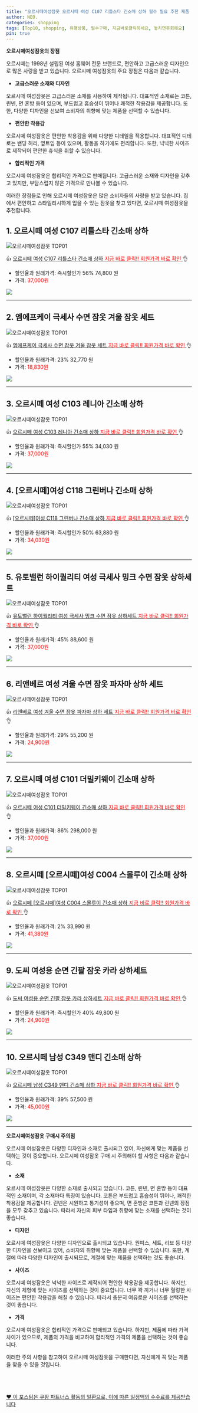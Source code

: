 ```yaml
---
title: "오르시떼여성잠옷 오르시떼 여성 C107 리틀스타 긴소매 상하 필수 필요 추천 제품 비교 최저 가격 비교 장점 구매 후기 구매평"
author: NEO.
categories: shopping
tags: [Top10, shopping, 유행상품, 필수구매, 지금바로클릭하세요, 놓치면후회해요]
pin: true
---
```

**오르시떼여성잠옷의 장점**

오르시떼는 1998년 설립된 여성 홈웨어 전문 브랜드로, 편안하고 고급스러운 디자인으로 많은 사랑을 받고 있습니다. 오르시떼 여성잠옷의 주요 장점은 다음과 같습니다.

* **고급스러운 소재와 디자인**

오르시떼 여성잠옷은 고급스러운 소재를 사용하여 제작됩니다. 대표적인 소재로는 코튼, 린넨, 면 혼방 등이 있으며, 부드럽고 흡습성이 뛰어나 쾌적한 착용감을 제공합니다. 또한, 다양한 디자인을 선보여 소비자의 취향에 맞는 제품을 선택할 수 있습니다.

* **편안한 착용감**

오르시떼 여성잠옷은 편안한 착용감을 위해 다양한 디테일을 적용합니다. 대표적인 디테로는 밴딩 허리, 옆트임 등이 있으며, 활동을 하기에도 편리합니다. 또한, 넉넉한 사이즈로 제작되어 편안한 휴식을 취할 수 있습니다.

* **합리적인 가격**

오르시떼 여성잠옷은 합리적인 가격으로 판매됩니다. 고급스러운 소재와 디자인을 갖추고 있지만, 부담스럽지 않은 가격으로 만나볼 수 있습니다.

이러한 장점들로 인해 오르시떼 여성잠옷은 많은 소비자들의 사랑을 받고 있습니다. 집에서 편안하고 스타일리시하게 입을 수 있는 잠옷을 찾고 있다면, 오르시떼 여성잠옷을 추천합니다.

   

## 1. 오르시떼 여성 C107 리틀스타 긴소매 상하

![오르시떼여성잠옷 TOP01](https://thumbnail9.coupangcdn.com/thumbnails/remote/490x490ex/image/vendor_inventory/25dd/d144ad72d127174d16104737e91a3bdfbe340a95ae9d4ff8419f3a32bd62.jpg)


👍 [오르시떼 여성 C107 리틀스타 긴소매 상하 <font color=red> 지금 바로 클릭!! 회원가격 바로 확인 </font> ](https://link.coupang.com/re/AFFSDP?lptag=AF3617701&subid=GithubCoopas&pageKey=7565589086&traceid=V0-153&itemId=19941560469&vendorItemId=87040838015) 👌 


- 할인율과 원래가격: 즉시할인가 56%  74,800   원
- 가격: <span style='color:red'>37,000원</span>

[![](/discount_price.png)](https://link.coupang.com/re/AFFSDP?lptag=AF3617701&subid=GithubCoopas&pageKey=7565589086&traceid=V0-153&itemId=19941560469&vendorItemId=87040838015)

---


   

## 2. 엠에프케이 극세사 수면 잠옷 겨울 잠옷 세트

![오르시떼여성잠옷 TOP01](https://thumbnail7.coupangcdn.com/thumbnails/remote/490x490ex/image/vendor_inventory/160c/3ffcddeffcfa2414cb213b67937df9d0fb1d0f7c3ba4403a0496945dc151.JPG)


👍 [엠에프케이 극세사 수면 잠옷 겨울 잠옷 세트 <font color=red> 지금 바로 클릭!! 회원가격 바로 확인 </font> ](https://link.coupang.com/re/AFFSDP?lptag=AF3617701&subid=GithubCoopas&pageKey=7640338749&traceid=V0-153&itemId=20298903598&vendorItemId=87384917637) 👌 


- 할인율과 원래가격: 23%  32,770   원
- 가격: <span style='color:red'>18,830원</span>

[![](/discount_price.png)](https://link.coupang.com/re/AFFSDP?lptag=AF3617701&subid=GithubCoopas&pageKey=7640338749&traceid=V0-153&itemId=20298903598&vendorItemId=87384917637)

---


   

## 3. 오르시떼 여성 C103 레니아 긴소매 상하

![오르시떼여성잠옷 TOP01](https://thumbnail6.coupangcdn.com/thumbnails/remote/490x490ex/image/vendor_inventory/3c04/e59fe2930adb61ae538d47f79157673d1c21288b366520d1e4069e026fc3.jpg)


👍 [오르시떼 여성 C103 레니아 긴소매 상하 <font color=red> 지금 바로 클릭!! 회원가격 바로 확인 </font> ](https://link.coupang.com/re/AFFSDP?lptag=AF3617701&subid=GithubCoopas&pageKey=7500521288&traceid=V0-153&itemId=19633235939&vendorItemId=86739620256) 👌 


- 할인율과 원래가격: 즉시할인가 55%  34,030   원
- 가격: <span style='color:red'>37,000원</span>

[![](/discount_price.png)](https://link.coupang.com/re/AFFSDP?lptag=AF3617701&subid=GithubCoopas&pageKey=7500521288&traceid=V0-153&itemId=19633235939&vendorItemId=86739620256)

---


   

## 4. [오르시떼]여성 C118 그린버나 긴소매 상하

![오르시떼여성잠옷 TOP01](https://thumbnail10.coupangcdn.com/thumbnails/remote/490x490ex/image/vendor_inventory/5670/aabdf9c9867b19df7309abe21c69b71235317fb9d22690d3afb8473be5b8.jpg)


👍 [[오르시떼]여성 C118 그린버나 긴소매 상하 <font color=red> 지금 바로 클릭!! 회원가격 바로 확인 </font> ](https://link.coupang.com/re/AFFSDP?lptag=AF3617701&subid=GithubCoopas&pageKey=7699213012&traceid=V0-153&itemId=20609251486&vendorItemId=87968563061) 👌 


- 할인율과 원래가격: 즉시할인가 50%  63,880   원
- 가격: <span style='color:red'>34,030원</span>

[![](/discount_price.png)](https://link.coupang.com/re/AFFSDP?lptag=AF3617701&subid=GithubCoopas&pageKey=7699213012&traceid=V0-153&itemId=20609251486&vendorItemId=87968563061)

---


   

## 5. 유토밸런 하이퀄리티 여성 극세사 밍크 수면 잠옷 상하세트

![오르시떼여성잠옷 TOP01](https://thumbnail6.coupangcdn.com/thumbnails/remote/490x490ex/image/vendor_inventory/783b/d4e0f58ab277a029253b4f8e721e8d3f739829e0010bfd270b65fafbc86c.jpg)


👍 [유토밸런 하이퀄리티 여성 극세사 밍크 수면 잠옷 상하세트 <font color=red> 지금 바로 클릭!! 회원가격 바로 확인 </font> ](https://link.coupang.com/re/AFFSDP?lptag=AF3617701&subid=GithubCoopas&pageKey=7690151853&traceid=V0-153&itemId=20562882255&vendorItemId=87638596583) 👌 


- 할인율과 원래가격: 45%  88,600   원
- 가격: <span style='color:red'>37,000원</span>

[![](/discount_price.png)](https://link.coupang.com/re/AFFSDP?lptag=AF3617701&subid=GithubCoopas&pageKey=7690151853&traceid=V0-153&itemId=20562882255&vendorItemId=87638596583)

---


   

## 6. 리앤베르 여성 겨울 수면 잠옷 파자마 상하 세트

![오르시떼여성잠옷 TOP01](https://thumbnail6.coupangcdn.com/thumbnails/remote/490x490ex/image/vendor_inventory/f1be/d0d8869532d614299cb5af5b0948ad77b21531251f4132fc7f81ab641f71.jpg)


👍 [리앤베르 여성 겨울 수면 잠옷 파자마 상하 세트 <font color=red> 지금 바로 클릭!! 회원가격 바로 확인 </font> ](https://link.coupang.com/re/AFFSDP?lptag=AF3617701&subid=GithubCoopas&pageKey=7664957530&traceid=V0-153&itemId=20430597018&vendorItemId=87511714424) 👌 


- 할인율과 원래가격: 29%  55,200   원
- 가격: <span style='color:red'>24,900원</span>

[![](/discount_price.png)](https://link.coupang.com/re/AFFSDP?lptag=AF3617701&subid=GithubCoopas&pageKey=7664957530&traceid=V0-153&itemId=20430597018&vendorItemId=87511714424)

---


   

## 7. 오르시떼 여성 C101 더밀키웨이 긴소매 상하

![오르시떼여성잠옷 TOP01](https://thumbnail8.coupangcdn.com/thumbnails/remote/490x490ex/image/vendor_inventory/dcd5/f6f72c18e4b51aea84b3af52fe6844fa1e15d3d2a581e2a493763eef39eb.jpg)


👍 [오르시떼 여성 C101 더밀키웨이 긴소매 상하 <font color=red> 지금 바로 클릭!! 회원가격 바로 확인 </font> ](https://link.coupang.com/re/AFFSDP?lptag=AF3617701&subid=GithubCoopas&pageKey=7533897147&traceid=V0-153&itemId=19788805869&vendorItemId=86891469195) 👌 


- 할인율과 원래가격: 86%  298,000   원
- 가격: <span style='color:red'>37,000원</span>

[![](/discount_price.png)](https://link.coupang.com/re/AFFSDP?lptag=AF3617701&subid=GithubCoopas&pageKey=7533897147&traceid=V0-153&itemId=19788805869&vendorItemId=86891469195)

---


   

## 8. 오르시떼 [오르시떼]여성 C004 스몰루이 긴소매 상하

![오르시떼여성잠옷 TOP01](https://thumbnail9.coupangcdn.com/thumbnails/remote/490x490ex/image/vendor_inventory/6813/3a6a7309f5a5e819bb3e98ad17bd56694d3e98a4acd784e7ce4a83a088de.jpg)


👍 [오르시떼 [오르시떼]여성 C004 스몰루이 긴소매 상하 <font color=red> 지금 바로 클릭!! 회원가격 바로 확인 </font> ](https://link.coupang.com/re/AFFSDP?lptag=AF3617701&subid=GithubCoopas&pageKey=7648397969&traceid=V0-153&itemId=20343526614&vendorItemId=87968560865) 👌 


- 할인율과 원래가격: 2%  33,990   원
- 가격: <span style='color:red'>41,380원</span>

[![](/discount_price.png)](https://link.coupang.com/re/AFFSDP?lptag=AF3617701&subid=GithubCoopas&pageKey=7648397969&traceid=V0-153&itemId=20343526614&vendorItemId=87968560865)

---


   

## 9. 도씨 여성용 순면 긴팔 잠옷 카라 상하세트

![오르시떼여성잠옷 TOP01](https://thumbnail8.coupangcdn.com/thumbnails/remote/490x490ex/image/retail/images/1084658725871209-f8ee88de-5c11-463e-8829-7e85475b5d02.jpg)


👍 [도씨 여성용 순면 긴팔 잠옷 카라 상하세트 <font color=red> 지금 바로 클릭!! 회원가격 바로 확인 </font> ](https://link.coupang.com/re/AFFSDP?lptag=AF3617701&subid=GithubCoopas&pageKey=2016368963&traceid=V0-153&itemId=3429908091&vendorItemId=71416428061) 👌 


- 할인율과 원래가격: 즉시할인가 40%  49,800   원
- 가격: <span style='color:red'>24,900원</span>

[![](/discount_price.png)](https://link.coupang.com/re/AFFSDP?lptag=AF3617701&subid=GithubCoopas&pageKey=2016368963&traceid=V0-153&itemId=3429908091&vendorItemId=71416428061)

---


   

## 10. 오르시떼 남성 C349 맨디 긴소매 상하

![오르시떼여성잠옷 TOP01](https://thumbnail8.coupangcdn.com/thumbnails/remote/490x490ex/image/vendor_inventory/e331/16ef9db2861487856901e60f3c841bb6a05e77ae52208a80a483da3fa291.jpg)


👍 [오르시떼 남성 C349 맨디 긴소매 상하 <font color=red> 지금 바로 클릭!! 회원가격 바로 확인 </font> ](https://link.coupang.com/re/AFFSDP?lptag=AF3617701&subid=GithubCoopas&pageKey=7634969296&traceid=V0-153&itemId=20272001473&vendorItemId=87359040807) 👌 


- 할인율과 원래가격: 39%  57,500   원
- 가격: <span style='color:red'>45,000원</span>

[![](/discount_price.png)](https://link.coupang.com/re/AFFSDP?lptag=AF3617701&subid=GithubCoopas&pageKey=7634969296&traceid=V0-153&itemId=20272001473&vendorItemId=87359040807)

---
**오르시떼여성잠옷 구매시 주의점**

오르시떼 여성잠옷은 다양한 디자인과 소재로 출시되고 있어, 자신에게 맞는 제품을 선택하는 것이 중요합니다. 오르시떼 여성잠옷 구매 시 주의해야 할 사항은 다음과 같습니다.

* **소재**

오르시떼 여성잠옷은 다양한 소재로 출시되고 있습니다. 코튼, 린넨, 면 혼방 등이 대표적인 소재이며, 각 소재마다 특징이 있습니다. 코튼은 부드럽고 흡습성이 뛰어나, 쾌적한 착용감을 제공합니다. 린넨은 시원하고 통기성이 좋으며, 면 혼방은 코튼과 린넨의 장점을 모두 갖추고 있습니다. 따라서 자신의 피부 타입과 취향에 맞는 소재를 선택하는 것이 좋습니다.

* **디자인**

오르시떼 여성잠옷은 다양한 디자인으로 출시되고 있습니다. 원피스, 세트, 리브 등 다양한 디자인을 선보이고 있어, 소비자의 취향에 맞는 제품을 선택할 수 있습니다. 또한, 계절에 따라 다양한 디자인이 출시되므로, 계절에 맞는 제품을 선택하는 것도 좋습니다.

* **사이즈**

오르시떼 여성잠옷은 넉넉한 사이즈로 제작되어 편안한 착용감을 제공합니다. 하지만, 자신의 체형에 맞는 사이즈를 선택하는 것이 중요합니다. 너무 꽉 끼거나 너무 헐렁한 사이즈는 편안한 착용감을 해칠 수 있습니다. 따라서 충분히 여유로운 사이즈를 선택하는 것이 좋습니다.

* **가격**

오르시떼 여성잠옷은 합리적인 가격으로 판매되고 있습니다. 하지만, 제품에 따라 가격 차이가 있으므로, 제품의 가격을 비교하여 합리적인 가격의 제품을 선택하는 것이 좋습니다.

이러한 주의 사항을 참고하여 오르시떼 여성잠옷을 구매한다면, 자신에게 꼭 맞는 제품을 찾을 수 있을 것입니다.<br><br><br><br><br> [ ❤  이 포스팅은 쿠팡 파트너스 활동의 일환으로, 이에 따른 일정액의 수수료를 제공받습니다](https://link.coupang.com/a/bcEFyh)